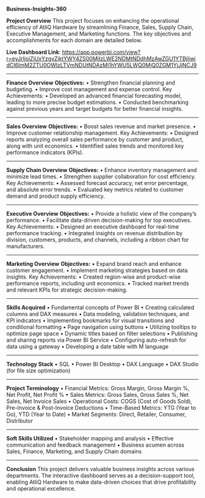 **Business-Insights-360**

**Project Overview**
This project focuses on enhancing the operational efficiency of AtliQ Hardware by streamlining Finance, Sales, Supply Chain, Executive Management, and Marketing functions. The key objectives and accomplishments for each domain are detailed below.

**Live Dashboard Link**: https://app.powerbi.com/view?r=eyJrIjoiZjUxYzgyZjktYWY4ZS00MjIzLWE2NDMtNDdhMzAwZGU1YTBjIiwidCI6ImM2ZTU0OWIzLTVmNDUtNDAzMi1hYWU5LWQ0MjQ0ZGM1YjJjNCJ9

________________________________________
**Finance Overview**
**Objectives:**
•	Strengthen financial planning and budgeting.
•	Improve cost management and expense control.
Key Achievements:
•	Developed an advanced financial forecasting model, leading to more precise budget estimations.
•	Conducted benchmarking against previous years and target budgets for better financial insights.
________________________________________
**Sales Overview**
**Objectives:**
•	Boost sales revenue and market presence.
•	Improve customer relationship management.
Key Achievements:
•	Designed reports analyzing overall sales performance by customer and product, along with unit economics.
•	Identified sales trends and monitored key performance indicators (KPIs).
________________________________________
**Supply Chain Overview**
**Objectives:**
•	Enhance inventory management and minimize lead times.
•	Strengthen supplier collaboration for cost efficiency.
Key Achievements:
•	Assessed forecast accuracy, net error percentage, and absolute error trends.
•	Evaluated key metrics related to customer demand and product supply efficiency.
________________________________________
**Executive Overview**
**Objectives:**
•	Provide a holistic view of the company’s performance.
•	Facilitate data-driven decision-making for top executives.
Key Achievements:
•	Designed an executive dashboard for real-time performance tracking.
•	Integrated insights on revenue distribution by division, customers, products, and channels, including a ribbon chart for manufacturers.
________________________________________
**Marketing Overview**
**Objectives:**
•	Expand brand reach and enhance customer engagement.
•	Implement marketing strategies based on data insights.
Key Achievements:
•	Created region-wise and product-wise performance reports, including unit economics.
•	Tracked market trends and relevant KPIs for strategic decision-making.
________________________________________
**Skills Acquired**
•	Fundamental concepts of Power BI
•	Creating calculated columns and DAX measures
•	Data modeling, validation techniques, and KPI indicators
•	Implementing bookmarks for visual transitions and conditional formatting
•	Page navigation using buttons
•	Utilizing tooltips to optimize page space
•	Dynamic titles based on filter selections
•	Publishing and sharing reports via Power BI Service
•	Configuring auto-refresh for data using a gateway
•	Developing a date table with M language
________________________________________
**Technology Stack**
•	SQL
•	Power BI Desktop
•	DAX Language
•	DAX Studio (for file size optimization)
________________________________________
**Project Terminology**
•	Financial Metrics: Gross Margin, Gross Margin %, Net Profit, Net Profit %
•	Sales Metrics: Gross Sales, Gross Sales %, Net Sales, Net Invoice Sales
•	Operational Costs: COGS (Cost of Goods Sold), Pre-Invoice & Post-Invoice Deductions
•	Time-Based Metrics: YTG (Year to Go), YTD (Year to Date)
•	Market Segments: Direct, Retailer, Consumer, Distributor
________________________________________
**Soft Skills Utilized**
•	Stakeholder mapping and analysis
•	Effective communication and feedback management
•	Business acumen across Sales, Finance, Marketing, and Supply Chain domains
________________________________________
**Conclusion**
This project delivers valuable business insights across various departments. The interactive dashboard serves as a decision-support tool, enabling AtliQ Hardware to make data-driven choices that drive profitability and operational excellence.

